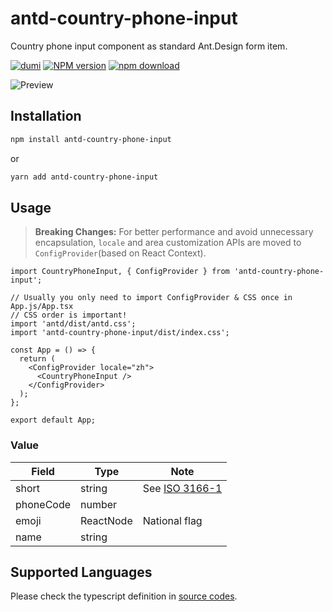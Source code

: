 # antd-country-phone-input

Country phone input component as standard Ant.Design form item.

[![dumi](https://img.shields.io/badge/docs%20by-dumi-blue?style=flat-square)](https://github.com/umijs/dumi) [![NPM version][npm-image]][npm-url] [![npm download][download-image]][download-url] <!-- [![build status][github-actions-image]][github-actions-url] -->

[npm-image]: http://img.shields.io/npm/v/antd-country-phone-input.svg?style=flat-square
[npm-url]: http://npmjs.org/package/antd-country-phone-input
[download-image]: https://img.shields.io/npm/dm/antd-country-phone-input.svg?style=flat-square
[download-url]: https://npmjs.org/package/antd-country-phone-input
<!-- [github-actions-image]: https://github.com/boyuai/antd-country-phone-input/workflows/CI/badge.svg
[github-actions-url]: https://github.com/boyuai/antd-country-phone-input/actions -->

![Preview](https://staticcdn.boyuai.com/user-assets/6074/DvBU2V96oXmxMQ45rrnKUb/2021416-171631.png!png)

## Installation

```bash
npm install antd-country-phone-input
```
or
```bash
yarn add antd-country-phone-input
```

## Usage

> **Breaking Changes:** For better performance and avoid unnecessary encapsulation, `locale` and area customization APIs are moved to `ConfigProvider`(based on React Context).

```tsx | pure
import CountryPhoneInput, { ConfigProvider } from 'antd-country-phone-input';

// Usually you only need to import ConfigProvider & CSS once in App.js/App.tsx
// CSS order is important!
import 'antd/dist/antd.css';
import 'antd-country-phone-input/dist/index.css';

const App = () => {
  return (
    <ConfigProvider locale="zh">
      <CountryPhoneInput />
    </ConfigProvider>
  );
};

export default App;
```

### Value

| Field | Type | Note |
| --- | ---- | --- |
| short | string | See [ISO 3166-1](https://en.wikipedia.org/wiki/ISO_3166-1_alpha-2)
| phoneCode | number |
| emoji | ReactNode | National flag
| name | string |

## Supported Languages

Please check the typescript definition in [source codes](https://github.com/boyuai/antd-country-phone-input/blob/master/src/third-party.ts).
